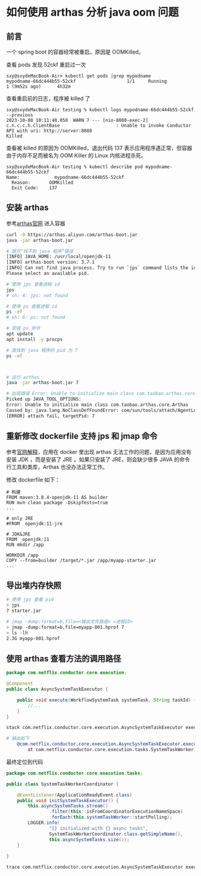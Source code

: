 


# 如何使用 arthas 分析 java oom 问题

## 前言

一个 spring boot 的容器经常被重启。原因是 OOMKilled。


查看 pods 发现 52ckf 重启过一次
```log
sxy@sxydeMacBook-Air> kubectl get pods |grep mypodname                                           
mypodname-66dc444b55-52ckf                   1/1     Running            1 (9m52s ago)      4h32m
```

查看重启前的日志，程序被 killed 了
```
sxy@sxydeMacBook-Air testing % kubectl logs mypodname-66dc444b55-52ckf  --previous
2023-10-08 10:11:40.050  WARN 7 --- [nio-8080-exec-2] c.n.c.c.h.ClientBase                     : Unable to invoke Conductor API with uri: http://server:8080
Killed
```

查看被 killed 的原因为 OOMKilled，退出代码 137 表示应用程序遇正常，但容器由于内存不足而被名为 OOM Killer 的 Linux 内核进程杀死。
```
sxy@sxydeMacBook-Air testing % kubectl describe pod mypodname-66dc444b55-52ckf
Name:             mypodname-66dc444b55-52ckf
  Reason:       OOMKilled
  Exit Code:    137
```


## 安装 arthas
参考[arthas官网](https://arthas.aliyun.com/doc/install-detail.html)
进入容器 
```bash
curl -O https://arthas.aliyun.com/arthas-boot.jar
java -jar arthas-boot.jar

# 提示“找不到 java 程序”错误
[INFO] JAVA_HOME: /usr/local/openjdk-11
[INFO] arthas-boot version: 3.7.1
[INFO] Can not find java process. Try to run `jps` command lists the instrumented Java HotSpot VMs on the target system.
Please select an available pid.

# 使用 jps 查看进程 id
jps
# sh: 4: jps: not found

# 使用 ps 查看进程 id
ps -ef
# sh: 6: ps: not found

# 安装 ps 命令
apt update
apt install -y procps

# 查找到 java 程序的 pid 为 7
ps -ef



# 运行 arthas
java -jar arthas-boot.jar 7

# 出现错误 Error: Unable to initialize main class com.taobao.arthas.core.Arthas
Picked up JAVA_TOOL_OPTIONS:
Error: Unable to initialize main class com.taobao.arthas.core.Arthas
Caused by: java.lang.NoClassDefFoundError: com/sun/tools/attach/AgentLoadException
[ERROR] attach fail, targetPid: 7

```

## 重新修改 dockerfile 支持 jps 和 jmap 命令
参考[官网解释](https://arthas.aliyun.com/doc/docker.html#%E5%9C%A8-docker-%E9%87%8C%E4%BD%BF%E7%94%A8-jdk)，应用在 docker 里出现 arthas 无法工作的问题，是因为应用没有安装 JDK ，而是安装了 JRE 。如果只安装了 JRE，则会缺少很多 JAVA 的命令行工具和类库，Arthas 也没办法正常工作。

修改 dockerfile 如下：
```paintext
# 构建
FROM maven:3.8.4-openjdk-11 AS builder
RUN mvn clean package -DskipTests=true
...

# only JRE
#FROM  openjdk:11-jre

# JDK&JRE
FROM  openjdk:11
RUN mkdir /app

WORKDIR /app
COPY --from=builder /target/*.jar /app/myapp-starter.jar
...
```


## 导出堆内存快照

```bash
# 使用 jps 查看 pid
> jps
7 starter.jar

# jmap -dump:format=b,file=<输出文件路径> <进程ID>
> jmap -dump:format=b,file=myapp-001.hprof 7
> ls -lh 
2.3G myapp-001.hprof
```

## 使用 arthas 查看方法的调用路径


```java
package com.netflix.conductor.core.execution;

@Component
public class AsyncSystemTaskExecutor {

    public void execute(WorkflowSystemTask systemTask, String taskId) {
        //...
    }
}
```

```bash
stack com.netflix.conductor.core.execution.AsyncSystemTaskExecutor execute

# 输出如下
    @com.netflix.conductor.core.execution.AsyncSystemTaskExecutor.execute()
        at com.netflix.conductor.core.execution.tasks.SystemTaskWorker.lambda$pollAndExecute$1(SystemTaskWorker.java:135)ts=2023-10-17 22:11:04;thread_name=system-task-worker-13;id=ac;is_daemon=false;priority=5;TCCL=org.springframework.boot.loader.LaunchedURLClassLoader@2eed37f4        at com.netflix.conductor.core.execution.tasks.SystemTaskWorker.lambda$pollAndExecute$1(SystemTaskWorker.java:135)        at com.netflix.conductor.core.execution.tasks.SystemTaskWorker.lambda$pollAndExecute$1(SystemTaskWorker.java:135)
```

最终定位到代码
```java
package com.netflix.conductor.core.execution.tasks;

public class SystemTaskWorkerCoordinator {

    @EventListener(ApplicationReadyEvent.class)
    public void initSystemTaskExecutor() {
        this.asyncSystemTasks.stream()
                .filter(this::isFromCoordinatorExecutionNameSpace)
                .forEach(this.systemTaskWorker::startPolling);
        LOGGER.info(
                "{} initialized with {} async tasks",
                SystemTaskWorkerCoordinator.class.getSimpleName(),
                this.asyncSystemTasks.size());
    }
        
}
```


```bash
trace com.netflix.conductor.core.execution.AsyncSystemTaskExecutor execute
```








